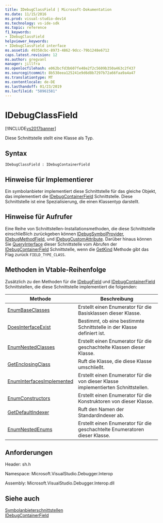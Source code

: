```yaml
---
title: IDebugClassField | Microsoft-Dokumentation
ms.date: 11/15/2016
ms.prod: visual-studio-dev14
ms.technology: vs-ide-sdk
ms.topic: reference
f1_keywords:
- IDebugClassField
helpviewer_keywords:
- IDebugClassField interface
ms.assetid: 49358cbc-8973-4862-9dcc-79b1248e6712
caps.latest.revision: 12
ms.author: gregvanl
manager: jillfra
ms.openlocfilehash: e062bcfd3b607fe48e2f2c5609b350a463c2f437
ms.sourcegitcommit: 8b538eea125241e9d6d8b7297b72a66faa9a4a47
ms.translationtype: MT
ms.contentlocale: de-DE
ms.lasthandoff: 01/23/2019
ms.locfileid: "58961581"
---
```

# <a name="idebugclassfield"></a>IDebugClassField
[!INCLUDE[vs2017banner](../../../includes/vs2017banner.md)]

Diese Schnittstelle stellt eine Klasse als Typ.  
  
## <a name="syntax"></a>Syntax  
  
```  
IDebugClassField : IDebugContainerField  
```  
  
## <a name="notes-for-implementers"></a>Hinweise für Implementierer  
 Ein symbolanbieter implementiert diese Schnittstelle für das gleiche Objekt, das implementiert die [IDebugContainerField](../../../extensibility/debugger/reference/idebugcontainerfield.md) Schnittstelle. Diese Schnittstelle ist eine Spezialisierung, die einen Klassentyp darstellt.  
  
## <a name="notes-for-callers"></a>Hinweise für Aufrufer  
 Eine Reihe von Schnittstellen-Installationsmethoden, die diese Schnittstelle einschließlich zurückgeben können [IDebugSymbolProvider](../../../extensibility/debugger/reference/idebugsymbolprovider.md), [IDebugMethodField](../../../extensibility/debugger/reference/idebugmethodfield.md), und [IDebugCustomAttribute](../../../extensibility/debugger/reference/idebugcustomattribute.md). Darüber hinaus können Sie [QueryInterface](http://msdn.microsoft.com/library/62fce95e-aafa-4187-b50b-e6611b74c3b3) dieser Schnittstelle vom Abrufen der [IDebugContainerField](../../../extensibility/debugger/reference/idebugcontainerfield.md) Schnittstelle, wenn die [GetKind](../../../extensibility/debugger/reference/idebugfield-getkind.md) Methode gibt das Flag zurück `FIELD_TYPE_CLASS`.  
  
## <a name="methods-in-vtable-order"></a>Methoden in Vtable-Reihenfolge  
 Zusätzlich zu den Methoden für die [IDebugField](../../../extensibility/debugger/reference/idebugfield.md) und [IDebugContainerField](../../../extensibility/debugger/reference/idebugcontainerfield.md) Schnittstellen, die diese Schnittstelle implementiert die folgenden:  
  
|Methode|Beschreibung|  
|------------|-----------------|  
|[EnumBaseClasses](../../../extensibility/debugger/reference/idebugclassfield-enumbaseclasses.md)|Erstellt einen Enumerator für die Basisklassen dieser Klasse.|  
|[DoesInterfaceExist](../../../extensibility/debugger/reference/idebugclassfield-doesinterfaceexist.md)|Bestimmt, ob eine bestimmte Schnittstelle in der Klasse definiert ist.|  
|[EnumNestedClasses](../../../extensibility/debugger/reference/idebugclassfield-enumnestedclasses.md)|Erstellt einen Enumerator für die geschachtelte Klassen dieser Klasse.|  
|[GetEnclosingClass](../../../extensibility/debugger/reference/idebugclassfield-getenclosingclass.md)|Ruft die Klasse, die diese Klasse umschließt.|  
|[EnumInterfacesImplemented](../../../extensibility/debugger/reference/idebugclassfield-enuminterfacesimplemented.md)|Erstellt einen Enumerator für die von dieser Klasse implementierten Schnittstellen.|  
|[EnumConstructors](../../../extensibility/debugger/reference/idebugclassfield-enumconstructors.md)|Erstellt einen Enumerator für die Konstruktoren von dieser Klasse.|  
|[GetDefaultIndexer](../../../extensibility/debugger/reference/idebugclassfield-getdefaultindexer.md)|Ruft den Namen der Standardindexer ab.|  
|[EnumNestedEnums](../../../extensibility/debugger/reference/idebugclassfield-enumnestedenums.md)|Erstellt einen Enumerator für die geschachtelte Enumeratoren dieser Klasse.|  
  
## <a name="requirements"></a>Anforderungen  
 Header: sh.h  
  
 Namespace: Microsoft.VisualStudio.Debugger.Interop  
  
 Assembly: Microsoft.VisualStudio.Debugger.Interop.dll  
  
## <a name="see-also"></a>Siehe auch  
 [Symbolanbieterschnittstellen](../../../extensibility/debugger/reference/symbol-provider-interfaces.md)   
 [IDebugContainerField](../../../extensibility/debugger/reference/idebugcontainerfield.md)
